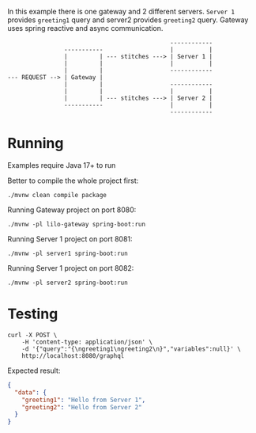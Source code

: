 In this example there is one gateway and 2 different servers. `Server 1` provides `greeting1` query and
server2 provides `greeting2` query. Gateway uses spring reactive and async communication.

```
                                              ------------
                -----------                   |          |
                |         | --- stitches ---> | Server 1 |
                |         |                   |          |
                |         |                   ------------
--- REQUEST --> | Gateway |
                |         |                   ------------
                |         |                   |          |
                |         | --- stitches ---> | Server 2 |
                -----------                   |          |
                                              ------------
```

# Running

Examples require Java 17+ to run

Better to compile the whole project first:

```shell
./mvnw clean compile package
```

Running Gateway project on port 8080:

```shell
./mvnw -pl lilo-gateway spring-boot:run
```

Running Server 1 project on port 8081:

```shell
./mvnw -pl server1 spring-boot:run
```

Running Server 1 project on port 8082:

```shell
./mvnw -pl server2 spring-boot:run
```

# Testing

```shell
curl -X POST \
    -H 'content-type: application/json' \
    -d '{"query":"{\ngreeting1\ngreeting2\n}","variables":null}' \
    http://localhost:8080/graphql
```

Expected result:

```json
{
  "data": {
    "greeting1": "Hello from Server 1",
    "greeting2": "Hello from Server 2"
  }
}
```
